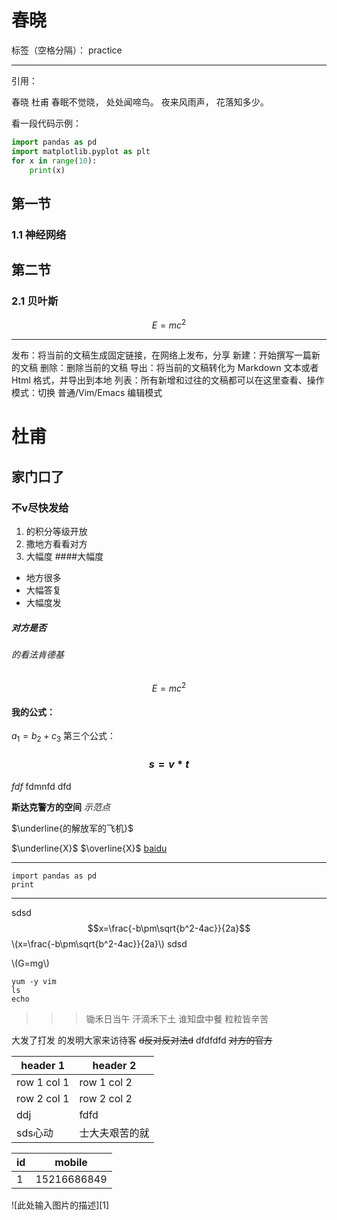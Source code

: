 # 春晓

标签（空格分隔）： practice

---
引用：
> 
春晓 
杜甫
春眠不觉晓，
处处闻啼鸟。
夜来风雨声，
花落知多少。

看一段代码示例：
```python
import pandas as pd
import matplotlib.pyplot as plt
for x in range(10):
    print(x)
```

## 第一节
### 1.1 神经网络
## 第二节
### 2.1 贝叶斯

$$E=mc^2$$

------
<i class="icon-share"></i> 发布：将当前的文稿生成固定链接，在网络上发布，分享
<i class="icon-file"></i> 新建：开始撰写一篇新的文稿
<i class="icon-trash"></i> 删除：删除当前的文稿
<i class="icon-cloud"></i> 导出：将当前的文稿转化为 Markdown 文本或者 Html 格式，并导出到本地
<i class="icon-reorder"></i> 列表：所有新增和过往的文稿都可以在这里查看、操作
<i class="icon-pencil"></i> 模式：切换 普通/Vim/Emacs 编辑模式

# **杜甫**
## 家门口了
### 不v尽快发给

1. 的积分等级开放
1. 撒地方看看对方
1. 大幅度
####大幅度
- 地方很多
- 大幅答复
- 大幅度发
##### 对方是否
###### 的看法肯德基
$$E=mc^2$$
#### 我的公式：
 $a_1=b_2+c_3$
第三个公式：
### $$s=v*t$$
$fdf$
fdmnfd
dfd 
> 
**斯达克警方的空间**
*示范点*

$\underline{的解放军的飞机}$


$\underline{X}$
$\overline{X}$
 [baidu](http://baidu.com)
***

```
import pandas as pd
print
```
***

sdsd 
$$x=\frac{-b\pm\sqrt{b^2-4ac}}{2a}$$
\\(x=\frac{-b\pm\sqrt{b^2-4ac}}{2a}\\)
sdsd 

\\(G=mg\\)

```shell
yum -y vim
ls
echo 
```



>>> 锄禾日当午
汗滴禾下土
谁知盘中餐
粒粒皆辛苦

大发了打发
的发明大家来访待客
~~d反对反对法d~~
dfdfdfd 
~~对方的官方~~

header 1 | header 2
---|---
row 1 col 1 | row 1 col 2
row 2 col 1 | row 2 col 2
ddj|fdfd
sds心动|士大夫艰苦的就

id|mobile
---|---
1|15216686849

![此处输入图片的描述][1]

